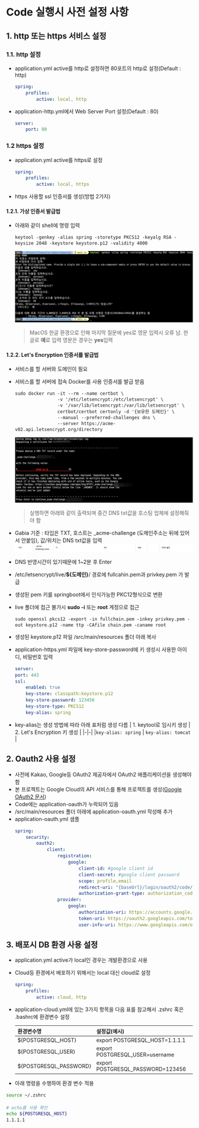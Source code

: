 # Code 실행시 사전 설정 사항

## 1. http 또는 https 서비스 설정

### 1.1. http 설정

-   application.yml active를 http로 설정하면 80포트의 http로 설정(Default : http)

    ```yml
    spring:
        profiles:
            active: local, http
    ```

-   application-http.yml에서 Web Server Port 설정(Default : 80)
    ```yml
    server:
        port: 80
    ```

### 1.2 https 설정

-   application.yml active를 https로 설정

    ```yml
    spring:
        profiles:
            active: local, https
    ```

-   https 사용할 ssl 인증서를 생성(방법 2가지)

#### 1.2.1. 가상 인증서 발급법

-   아래와 같이 shell에 명령 입력

    ```shell
    keytool -genkey -alias spring -storetype PKCS12 -keyalg RSA -keysize 2048 -keystore keystore.p12 -validity 4000
    ```

    ![image](./doc_img/local_ssl_key.png)

    > MacOS 한글 환경으로 인해 마지막 질문에 yes로 영문 입력시 오류 남. 한글로 **예**로 입력 영문은 경우는 **yes**입력

#### 1.2.2. Let's Encryption 인증서를 발급법

-   서비스를 할 서버와 도메인이 필요
-   서비스를 할 서버에 접속 Docker를 사용 인증서를 발급 받음

    ```shell
    sudo docker run -it --rm --name certbot \
                    -v '/etc/letsencrypt:/etc/letsencrypt' \
                    -v '/var/lib/letsencrypt:/var/lib/letsencrypt' \
                    certbot/certbot certonly -d '{보유한 도메인}' \
                    --manual --preferred-challenges dns \
                    --server https://acme-v02.api.letsencrypt.org/directory
    ```

    ![image](./doc_img/letsencryption_ssl_key.png)

    > 실행하면 아래와 같이 출력되며 중간 DNS txt값을 호스팅 업체에 설정해줘야 함

-   Gabia 기준 : 타입은 TXT, 호스트는 \_acme-challenge (도메인주소는 뒤에 있어서 안붙임), 값/위치는 DNS txt값을 입력
    ![image](./doc_img/dns_setting.png)
-   DNS 반영시간이 있기때문에 1~2분 후 Enter
-   /etc/letsencrypt/live/**${도메인}**/ 경로에 fullcahin.pem과 privkey.pem 가 발급
-   생성된 pem 키를 springboot에서 인식가능한 PKC12형식으로 변환
-   live 폴더에 접근 불가시 **sudo -i** 또는 **root** 계정으로 접근

    ```shell
    sudo openssl pkcs12 -export -in fullchain.pem -inkey privkey.pem -out keystore.p12 -name ttp -CAfile chain.pem -caname root
    ```

-   생성된 keystore.p12 파일 /src/main/resources 폴더 아래 복사
-   application-https.yml 파일에 key-store-password에 키 생성시 사용한 아이디, 비밀번호 입력
    ```yml
    server:
    port: 443
    ssl:
        enabled: true
        key-store: classpath:keystore.p12
        key-store-password: 123456
        key-store-type: PKCS12
        key-alias: spring
    ```
-   key-alias는 생성 방법에 따라 아래 표처럼 생성 다름
    | 1. keytool로 임시키 생성 | 2. Let's Encryption 키 생성 |
    |-|-|
    |`key-alias: spring` | `key-alias: tomcat` |

## 2. Oauth2 사용 설정

-   사전에 Kakao, Google등 OAuth2 제공자에서 OAuth2 애플리케이션을 생성해야 함
-   본 프로젝트는 Google Cloud의 API 서비스를 통해 프로젝트를 생성([Google OAuth2 문서](https://developers.google.com/identity/protocols/oauth2?hl=ko))
-   Code에는 application-oauth가 누락되어 있음
-   /src/main/resources 폴더 아래에 application-oauth.yml 작성해 추가
-   application-oauth.yml 샘플
    ```yml
    spring:
        security:
            oauth2:
                client:
                    registration:
                        google:
                            client-id: #google client id
                            client-secret: #google client password
                            scope: profile,email
                            redirect-uri: "{baseUrl}/login/oauth2/code/{registrationId}"
                            authorization-grant-type: authorization_code
                    provider:
                        google:
                            authorization-uri: https://accounts.google.com/o/oauth2/auth
                            token-uri: https://oauth2.googleapis.com/token
                            user-info-uri: https://www.googleapis.com/oauth2/v3/userinfo
    ```

## 3. 배포시 DB 환경 사용 설정

-   application.yml active가 local인 경우는 개발환경으로 사용
-   Cloud등 환경에서 배포하기 위해서는 local 대신 cloud로 설정

    ```yml
    spring:
        profiles:
            active: cloud, http
    ```

-   application-cloud.yml에 있는 3가지 항목을 다음 표를 참고해서 .zshrc 혹은 .bashrc에 환경변수 설정

    | 환경변수명             | 설정값(예시)                      |
    | ---------------------- | --------------------------------- |
    | ${POSTGRESQL_HOST}     | export POSTGRESQL_HOST=1.1.1.1    |
    | ${POSTGRESQL_USER}     | export POSTGRESQL_USER=username   |
    | ${POSTGRESQL_PASSWORD} | export POSTGRESQL_PASSWORD=123456 |

-   아래 명령을 수행하여 환경 변수 적용

```zsh
source ~/.zshrc

# echo를 사용 확인
echo ${POSTGRESQL_HOST}
1.1.1.1
```
